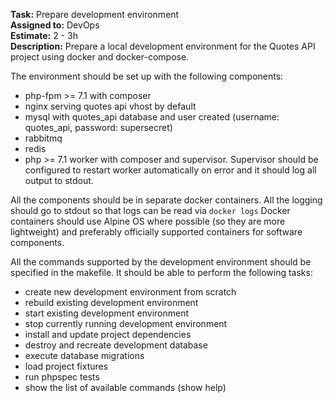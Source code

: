 
**Task:** Prepare development environment  
**Assigned to:** DevOps  
**Estimate:** 2 - 3h  
**Description:** Prepare a local development environment for the Quotes API project using docker and
docker-compose.  

The environment should be set up with the following components:
- php-fpm >= 7.1 with composer
- nginx serving quotes api vhost by default
- mysql with quotes_api database and user created (username: quotes_api, password: supersecret)
- rabbitmq
- redis
- php >= 7.1 worker with composer and supervisor. Supervisor should be configured to restart worker
automatically on error and it should log all output to stdout.  

All the components should be in separate docker containers. All the logging should go to stdout so that
logs can be read via `docker logs`
Docker containers should use Alpine OS where possible (so they are more lightweight) and preferably 
officially supported containers 
for software components.  

All the commands supported by the development environment should be specified
in the makefile. It should be able to perform the following tasks:
- create new development environment from scratch
- rebuild existing development environment
- start existing development environment
- stop currently running development environment
- install and update project dependencies
- destroy and recreate development database
- execute database migrations
- load project fixtures
- run phpspec tests
- show the list of available commands (show help)

